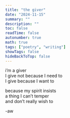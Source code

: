 ```yaml
---
title: "the giver"
date: "2024-11-15"
summary: ""
description: ""
toc: false
readTime: false
autonumber: true
math: true
tags: ["poetry", "writing"]
showTags: false
hideBackToTop: false
---
```


i’m a giver  
I give not because I need to  
I give because I want to  

because my spirit insists  
a thing I can’t temper  
and don’t really wish to  


  
-aw